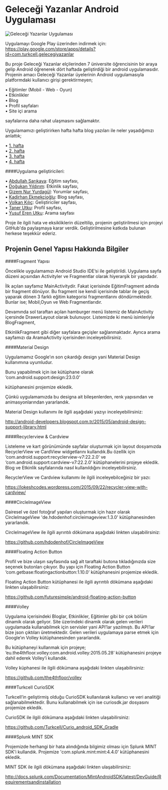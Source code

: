 # Geleceği Yazanlar Android Uygulaması

![Geleceği Yazanlar Uygulaması](https://gelecegiyazanlar.turkcell.com.tr/sites/default/files/burrrak_0.jpg)

Uygulamayı Google Play üzerinden indirmek için: https://play.google.com/store/apps/details?id=com.turkcell.gelecegiyazanlar

Bu proje Geleceği Yazanlar elçilerinden 7 üniversite öğrencisinin bir araya gelip Android öğrenerek dört haftada geliştirdiği bir android uygulamasıdır. Projenin amacı Geleceği Yazanlar üyelerinin Android uygulamasıyla platformdaki kullanıcı girişi gerektirmeyen;

•	Eğitimler (Mobil - Web - Oyun)<br />
•	Etkinlikler<br />
•	Blog<br />
•	Profil sayfaları<br />
•	Site içi arama<br />

sayfalarına daha rahat ulaşmasını sağlamaktır. <br />

Uygulamamızı geliştirirken hafta hafta blog yazıları ile neler yaşadığımızı anlattık;<br />

•	[1. hafta](https://gelecegiyazanlar.turkcell.com.tr/blog/mobil-uygulamamizi-gelistiriyoruz-1.-hafta)<br />
•	[2. hafta](https://gelecegiyazanlar.turkcell.com.tr/blog/mobil-uygulamamizi-gelistiriyoruz-2.-hafta)<br />
•	[3. hafta](https://gelecegiyazanlar.turkcell.com.tr/blog/mobil-uygulamamizi-gelistiriyoruz-3.-hafta)<br />
•	[4. hafta](https://gelecegiyazanlar.turkcell.com.tr/blog/mobil-uygulamamizi-gelistiriyoruz-4.-hafta)<br />


####Uygulama geliştiricileri:<br />

•	[Abdullah Sarıkaya](https://gelecegiyazanlar.turkcell.com.tr/kisi/haciabdullahsarikaya): Eğitim sayfası,<br />
•	[Doğukan Yıldırım](https://gelecegiyazanlar.turkcell.com.tr/kisi/dyildirim76): Etkinlik sayfası,<br />
•	[Gizem Nur Yurdagül](https://gelecegiyazanlar.turkcell.com.tr/kisi/gizemnuryurdagul): Yorumlar sayfası,<br />
•	[Kadirhan Ekmekçioğlu](https://gelecegiyazanlar.turkcell.com.tr/kisi/kadirhann21): Blog sayfası,<br />
•	[Volkan Kılıç](https://gelecegiyazanlar.turkcell.com.tr/kisi/volkankilic): Geliştiriciler sayfası,<br />
•	[Taner Utku](https://gelecegiyazanlar.turkcell.com.tr/kisi/tanerutku): Profil sayfası,<br />
•	[Yusuf Eren Utku](https://gelecegiyazanlar.turkcell.com.tr/kisi/yerenutku): Arama sayfası<br />

Proje ile ilgili hata ve eksikliklerin düzeltilip, projenin geliştirilmesi için projeyi GitHub'da paylaşmaya karar verdik. Geliştirilmesine katkıda bulunan herkese teşekkür ederiz.


## Projenin Genel Yapısı Hakkında Bilgiler

####Fragment Yapısı

Öncelikle uygulamamızı Android Studio IDE’si ile geliştirildi. Uygulama sayfa düzeni açısından Activityler ve Fragmentlar olarak hiyerarşik bir yapıdadır.

İlk açılan sayfamız MainActivitydir. Fakat içerisinde EğitimFragment adında bir fragment dönüyor. Bu fragment ise kendi içerisinde tablar ile geçiş yaparak dönen 3 farklı eğitim kategorisi fragmentlarını döndürmektedir. Bunlar ise; Mobil,Oyun ve Web Fragmentlarıdır.

Devamında sol taraftan açılan hamburger menü listemiz de MainActivity içersinde DrawerLayout olarak bulunuyor. Listemizde ki menü isimleriyle BlogFragment,

EtkinlikFragment gibi diğer sayfalara geçişler sağlanmaktadır. Ayrıca arama sayfamızı da AramaActivity içerisinden inceleyebilirsiniz.

####Material Design

Uygulamamız Google’ın son çıkardığı design yani Material Design kullanımına uyumludur.

Bunu yapabilmek için ise kütüphane olarak ‘com.android.support:design:23.0.0’

kütüphanesini projemize ekledik.

Çünkü uygulamamızda bu designa ait bileşenlerden, renk yapısından ve animasyonlarından yararlandık.

Material Design kullanımı ile ilgili aşağıdaki yazıyı inceleyebilirsiniz: 

http://android-developers.blogspot.com.tr/2015/05/android-design-support-library.html



####Recyclerview & Cardview

Listeleme ve kart görünümünde sayfalar oluşturmak için layout dosyamızda RecyclerView ve CardView widgetlarını kullandık.Bu özellik için ‘com.android.support:recyclerview-v7:22.2.0’ ve ‘com.android.support:cardview-v7:22.2.0’  kütüphanelerini projeye ekledik. Blog ve Etkinlik sayfalarında nasıl kullanıldığını inceleyebilirsiniz.

RecyclerView ve Cardview kullanımı ile ilgili inceleyebilceğiniz bir yazı: 

https://lokeshcodes.wordpress.com/2015/09/22/recycler-view-with-cardview/



####CircleImageView

Dairesel ve özel fotoğraf yapıları oluşturmak için hazır olarak CircleImageView 'de.hdodenhof:circleimageview:1.3.0' kütüphanesinden yararlandık.

CircleImageView ile ilgili ayrıntılı dökümana aşağıdaki linkten ulaşabilirsiniz:

https://github.com/hdodenhof/CircleImageView

####Floating Action Button

Profil ve bize ulaşın sayfasında sağ alt taraftaki butona tıkladığınızda size seçenek butonları çıkıyor. Bu yapı için Floating Action Button ‘com.getbase:floatingactionbutton:1.10.0’ kütüphanesini projemize ekledik.

Floating Action Button kütüphanesi ile ilgili ayrıntılı dökümana aşağıdaki linkten ulaşabilirsiniz:

https://github.com/futuresimple/android-floating-action-button



 

####Volley

Uygulama içerisindeki Bloglar, Etkinlikler, Eğitimler gibi bir çok bölüm dinamik olarak geliyor. Site üzerindeki dinamik olarak gelen verileri uygulamada kullanabilmek için servisler yani API’lar yazılmıştı. Bu API’lar bize json çıktıları üretmektedir. Gelen verileri uygulamaya parse etmek için Google’ın Volley kütüphanesinden yararlandık.

Bu kütüphaneyi kullanmak için projeye; ‘eu.the4thfloor.volley:com.android.volley:2015.05.28’ kütüphanesini projeye dahil ederek Volley’i kullandık.

Volley küphanesi ile ilgili dökümana aşağıdaki linkten ulaşabilirsiniz: 

https://github.com/the4thfloor/volley

####Turkcell CurioSDK

Turkcell’in geliştirmiş olduğu CurioSDK kullanılarak kullanıcı ve veri analitiği sağlanabilmektedir. Bunu kullanabilmek için ise curiosdk.jar dosyasını projemize ekledik.

CurioSDK ile ilgili dökümana aşağıdaki linkten ulaşabilirsiniz:  

https://github.com/Turkcell/Curio_android_SDK_Gradle

####Splunk MINT SDK

Projemizde herhangi bir hata alındığında bilgimiz olması için Splunk MINT SDK’i kullandık. Projemize  'com.splunk.mint:mint:4.4.0' kütüphanesini ekledik.

MINT SDK ile ilgili dökümana aşağıdaki linkten ulaşabilirsiniz: 

http://docs.splunk.com/Documentation/MintAndroidSDK/latest/DevGuide/Requirementsandinstallation
